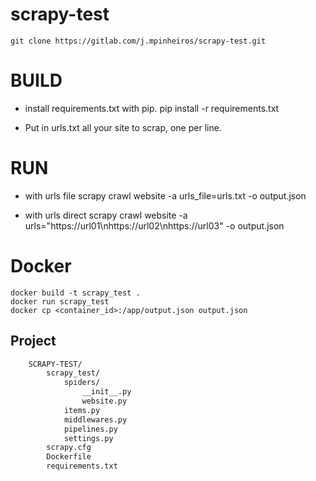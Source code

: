 # scrapy-test

```
git clone https://gitlab.com/j.mpinheiros/scrapy-test.git

```
# BUILD
- install requirements.txt with pip.
    pip install -r requirements.txt

- Put in urls.txt all your site to scrap, one per line.

# RUN
- with urls file
    scrapy crawl website -a urls_file=urls.txt -o output.json

- with urls direct
    scrapy crawl website -a urls="https://url01\nhttps://url02\nhttps://url03\" -o output.json

# Docker
    docker build -t scrapy_test .
    docker run scrapy_test
    docker cp <container_id>:/app/output.json output.json


## Project
```bash
    SCRAPY-TEST/
        scrapy_test/
            spiders/
                __init__.py
                website.py
            items.py
            middlewares.py
            pipelines.py
            settings.py
        scrapy.cfg            
        Dockerfile
        requirements.txt

```